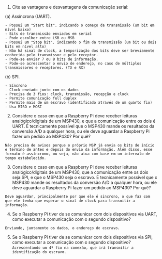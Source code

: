 1. Cite as vantagens e desvantagens da comunicação serial:

(a) Assíncrona (UART).
```
- Possui um "Start bit", indicando o começo da transmissão (um bit em nível baixo)
- Bits de transmissão enviados em serial
- Pode escolher entre LSB ou MSB
- Possui um "Stop bit", indicando o fim da transmissão (um bit ou dois bits em nível alto)
- Não há sinal de clock, a temporização dos bits deve ser breviamente conhecida pelo transmissor e pelo receptor.
- Pode-se enviar 7 ou 8 bits de informação.
- Pode-se acrescentar o envio de endereço, no caso de múltiplos transmissores e receptores. (TX e RX)
```

(b) SPI.
```
- Síncrono
- Clock enviado junto com os dados
- Precisa de 3 fios: clock, transmissão, recepção e clock
- Permite comunicação full duplex
- Permite mais de um escravo (identificado através de um quarto fio)
- Usa MISO e MOSI

```

2. Considere o caso em que a Raspberry Pi deve receber leituras analógico/digitais de um MSP430, e que a comunicação entre os dois é UART. É tecnicamente possível que o MSP430 mande os resultados da conversão A/D a qualquer hora, ou ele deve aguardar a Raspberry Pi fazer um pedido ao MSP430? Por quê?
``` 
Não precisa de avisos porque o próprio MSP já envia os bits de início e término de antes e depois do envio da informação. Além disso, esse formato é assíncrono, ou seja, não atua com base em um intervalo de tempo estabelecido.  
```

3. Considere o caso em que a Raspberry Pi deve receber leituras analógico/digitais de um MSP430, que a comunicação entre os dois seja SPI, e que o MSP430 seja o escravo. É tecnicamente possível que o MSP430 mande os resultados da conversão A/D a qualquer hora, ou ele deve aguardar a Raspberry Pi fazer um pedido ao MSP430? Por quê?
```
Deve aguardar, principalmente por que ele é sincrono, o que faz com que ele tenha que esperar o sinal de clock para transmitir a informação.
``` 

4. Se o Raspberry Pi tiver de se comunicar com dois dispositivos via UART, como executar a comunicação com o segundo dispositivo?
```
Enviando, juntamente os dados, o endereço do escravo. 
```
5. Se o Raspberry Pi tiver de se comunicar com dois dispositivos via SPI, como executar a comunicação com o segundo dispositivo?
```Acrescentando um 4º fio na conexão, que irá transmitir a identificação do escravo.```
